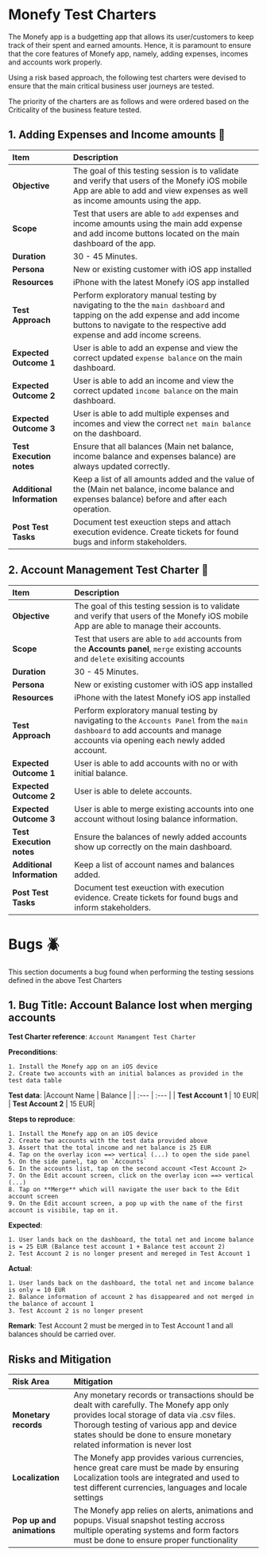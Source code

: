 # Monefy Test Charters 
The Monefy app is a budgetting app that allows its user/customers to keep track of their spent and earned amounts. Hence, it is paramount to ensure that the core features of Monefy app, namely,  adding expenses, incomes and accounts work properly.

Using a risk based approach, the following test charters were devised to ensure that the main critical business user journeys are tested.

The priority of the charters are as follows and were ordered based on the Criticality of the business feature tested.

## 1. Adding Expenses and Income amounts 💸

|Item | **Description** |
|   :---   | :--- |
| **Objective** |The goal of this testing session is to validate and verify that users of the Monefy iOS mobile App are able to add and view expenses as well as income amounts using the app.|
| **Scope** |Test that users are able to `add` expenses and income amounts using the main add expense and add income buttons located on the main dashboard of the app.| 
| **Duration** |30 - 45 Minutes.| 
| **Persona** |New or existing customer with iOS app installed| 
| **Resources** |iPhone with the latest Monefy iOS app installed| 
| **Test Approach** |Perform exploratory manual testing by navigating to the the `main dashboard` and tapping on the add expense and add income buttons to navigate to the respective add expense and add income screens.| 
| **Expected Outcome 1** |User is able to add an expense and view the correct updated `expense balance` on the main dashboard.|
| **Expected Outcome 2** |User is able to add an income and view the correct updated `income balance` on the main dashboard.|
| **Expected Outcome 3** |User is able to add multiple expenses and incomes and view the correct `net main balance` on the dashboard.|
| **Test Execution notes** |Ensure that all balances (Main net balance, income balance and expenses balance) are always updated correctly.|
| **Additional Information** |Keep a list of all amounts added and the value of the (Main net balance, income balance and expenses balance) before and after each operation.|
| **Post Test Tasks** |Document test exeuction steps and attach  execution evidence. Create tickets for found bugs and inform stakeholders.|

## 2. Account Management Test Charter 📖

|Item | **Description** |
|   :---   | :--- |
| **Objective** |The goal of this testing session is to validate and verify that users of the Monefy iOS mobile App are able to manage their accounts.|
| **Scope** |Test that users are able to `add` accounts from the **Accounts panel**, `merge` existing accounts and `delete` exisiting accounts| 
| **Duration** |30 - 45 Minutes.| 
| **Persona** |New or existing customer with iOS app installed| 
| **Resources** |iPhone with the latest Monefy iOS app installed| 
| **Test Approach** |Perform exploratory manual testing by navigating to the `Accounts Panel` from the `main dashboard` to add accounts and manage accounts via opening each newly added account.| 
| **Expected Outcome 1** |User is able to add accounts with no or with initial balance.|
| **Expected Outcome 2** |User is able to delete accounts.|
| **Expected Outcome 3** |User is able to merge existing accounts into one account without losing balance information.|
| **Test Execution notes** |Ensure the balances of newly added accounts show up correctly on the main dashboard.|
| **Additional Information** |Keep a list of account names and balances added.|
| **Post Test Tasks** |Document test exeuction with execution evidence. Create tickets for found bugs and inform stakeholders.|

# Bugs 🪲
This section documents a bug found when performing the testing sessions defined in the above Test Charters

## 1. Bug Title: Account Balance lost when merging accounts
**Test Charter reference**: `Account Manamgent Test Charter`

**Preconditions**:
    
    1. Install the Monefy app on an iOS device
    2. Create two accounts with an initial balances as provided in the test data table

**Test data**:
|Account Name | Balance |
|   :---   | :--- |
| **Test Account 1** | 10 EUR|
| **Test Account 2** | 15 EUR|

**Steps to reproduce**:
    
    1. Install the Monefy app on an iOS device
    2. Create two accounts with the test data provided above
    3. Assert that the total income and net balance is 25 EUR
    4. Tap on the overlay icon ==> vertical (...) to open the side panel
    5. On the side panel, tap on `Accounts`
    6. In the accounts list, tap on the second account <Test Account 2>
    7. On the Edit account screen, click on the overlay icon ==> vertical (...)
    8. Tap on **Merge** which will navigate the user back to the Edit account screen
    9. On the Edit account screen, a pop up with the name of the first account is visibile, tap on it. 

**Expected**: 

    1. User lands back on the dashboard, the total net and income balance is = 25 EUR (Balance test account 1 + Balance test account 2)
    2. Test Account 2 is no longer present and mereged in Test Account 1

    
**Actual**: 

    1. User lands back on the dashboard, the total net and income balance is only = 10 EUR
    2. Balance information of account 2 has disappeared and not merged in the balance of account 1
    3. Test Account 2 is no longer present 
**Remark**: Test Account 2 must be merged in to Test Account 1 and all balances should be carried over.

## Risks and Mitigation
|Risk Area | Mitigation |
|   :---   | :--- |
| **Monetary records** | Any monetary records or transactions should be dealt with carefully. The Monefy app only provides local storage of data via .csv files. Thorough testing of various app and device states should be done to ensure  monetary related information is never lost|
| **Localization** | The Monefy app provides various currencies, hence great care must be made by ensuring Localization tools are integrated and used to test different currencies, languages and locale settings|
| **Pop up and animations** | The Monefy app relies on alerts, animations and popups. Visual snapshot testing accross multiple operating systems and form factors must be done to ensure proper functionality|
